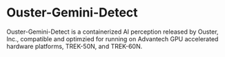 # Ouster-Gemini-Detect
Ouster-Gemini-Detect is a containerized AI perception released by Ouster, Inc., compatible and optimzied for running on Advantech GPU accelerated hardware platforms, TREK-50N, and TREK-60N. 
